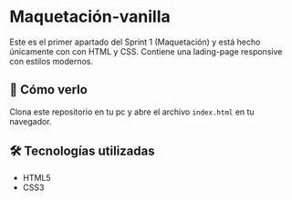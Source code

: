 # Maquetación-vanilla

Este es el primer apartado del Sprint 1 (Maquetación) y está hecho únicamente con con HTML y CSS. Contiene una lading-page responsive con estilos modernos.

## 🚀 Cómo verlo

Clona este repositorio en tu pc y abre el archivo `index.html` en tu navegador.

## 🛠️ Tecnologías utilizadas

- HTML5
- CSS3

